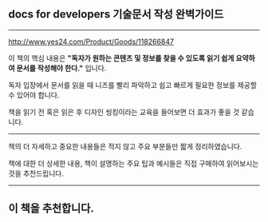 


## docs for developers 기술문서 작성 완벽가이드

---

http://www.yes24.com/Product/Goods/118266847

이 책의 핵심 내용은 **"독자가 원하는 콘텐츠 및 정보를 찾을 수 있도록 읽기 쉽게 요약하여 문서를 작성해야 한다."** 입니다.

독자 입장에서 문서를 읽을 때 니즈를 빨리 파악하고 쉽고 빠르게 필요한 정보를 제공할 수 있어야 합니다.


책을 읽기 전 혹은 읽은 후 디자인 씽킹이라는 교육을 들어보면 더 효과가 좋을 것 같습니다.




---

책의 더 자세하고 중요한 내용들은 적지 않고 주요 부분들만 짧게 정리하였습니다.

책에 대한 더 상세한 내용, 책이 설명하는 주요 팁과 예시들은 직접 구매하여 읽어보시는 것을 추천드립니다.

---
## 이 책을 추천합니다.